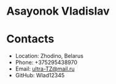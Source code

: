 # Asayonok Vladislav
# Contacts 
- Location: Zhodino, Belarus
- Phone: +375295438970
- Email: ultra-TZ@mail.ru
- GitHub: Wlad12345
